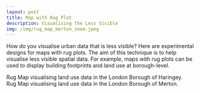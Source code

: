 ```yaml
---
layout: post
title: Map with Rug Plot
description: Visualising the Less Visible
img: /img/rug_map_merton_zoom.jpeg
---
```

  
How do you visualise urban data that is less visible? Here are experimental designs for maps with rug plots. The aim of this technique is to help visualise less visible spatial data. For example, maps with rug plots can be used to display building footprints and land use at borough-level.

<div class="col">
	<img class="col" src="{{ site.baseurl }}/img/rug_map_haringey.jpeg" alt="" title=""/>
</div>

<div class="col three caption">
	Rug Map visualising land use data in the London Borough of Haringey.
</div>

<div class="col">
	<img class="col" src="{{ site.baseurl }}/img/rug_map_merton.jpeg" alt="" title=""/>
</div>

<div class="col three caption">
	Rug Map visualising land use data in the London Borough of Merton.
</div>
